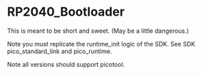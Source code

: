 # RP2040_Bootloader
This is meant to be short and sweet. (May be a little dangerous.)

Note you must replicate the runtime_init logic of the SDK. See SDK pico_standard_link and pico_runtime.

Note all versions should support picotool.
